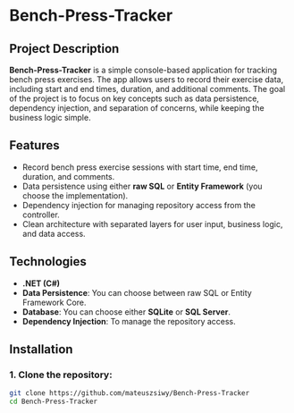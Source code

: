 # Bench-Press-Tracker

## Project Description
**Bench-Press-Tracker** is a simple console-based application for tracking bench press exercises. The app allows users to record their exercise data, including start and end times, duration, and additional comments. The goal of the project is to focus on key concepts such as data persistence, dependency injection, and separation of concerns, while keeping the business logic simple.

## Features
- Record bench press exercise sessions with start time, end time, duration, and comments.
- Data persistence using either **raw SQL** or **Entity Framework** (you choose the implementation).
- Dependency injection for managing repository access from the controller.
- Clean architecture with separated layers for user input, business logic, and data access.

## Technologies
- **.NET (C#)**
- **Data Persistence**: You can choose between raw SQL or Entity Framework Core.
- **Database**: You can choose either **SQLite** or **SQL Server**.
- **Dependency Injection**: To manage the repository access.

## Installation

### 1. Clone the repository:
```bash
git clone https://github.com/mateuszsiwy/Bench-Press-Tracker
cd Bench-Press-Tracker
